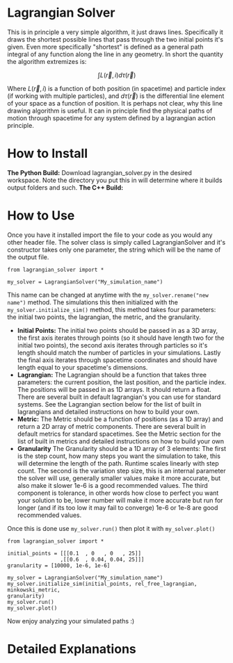 # Lagrangian Solver

This is in principle a very simple algorithm, it just draws lines. Specifically it draws the shortest possible lines that pass through the two initial points it's given. Even more specifically "shortest" is defined as a general path integral of any function along the line in any geometry. In short the quantity the algorithm extremizes is:

$$\int L(\vec{r}, i) d\tau(\vec{r})$$

Where $L(\vec{r}, i)$ is a function of both position (in spacetime) and particle index (if working with multiple particles), and $d\tau(\vec{r})$ is the differential line element of your space as a function of position. It is perhaps not clear, why this line drawing algorithm is useful. It can in principle find the physical paths of motion through spacetime for any system defined by a lagrangian action principle.

# How to Install
**The Python Build:**
Download lagrangian_solver.py in the desired workspace. Note the directory you put this in will determine where it builds output folders and such.
**The C++ Build:**

# How to Use
Once you have it installed import the file to your code as you would any other header file. The solver class is simply called LagrangianSolver and it's constructor takes only one parameter, the string which will be the name of the output file.
```
from lagrangian_solver import *

my_solver = LagrangianSolver("My_simulation_name")
```
This name can be changed at anytime with the `my_solver.rename("new name")` method.
The simulations this then initialized with the `my_solver.initialize_sim()` method, this method takes four parameters: the initial two points, the lagrangian, the metric, and the granularity. 
* **Initial Points:** The initial two points should be passed in as a 3D array, the first axis iterates through points (so it should have length two for the initial two points), the second axis iterates through particles so it's length should match the number of particles in your simulations. Lastly the final axis iterates through spacetime coordinates and should have length equal to your spacetime's dimensions.
* **Lagrangian:** The Lagrangian should be a function that takes three parameters: the current position, the last position, and the particle index. The positions will be passed in as 1D arrays. It should return a float. There are several built in default lagrangian's you can use for standard systems. See the Lagrangian section below for the list of built in lagrangians and detailed instructions on how to build your own.
* **Metric:** The Metric should be a function of positions (as a 1D array) and return a 2D array of metric components. There are several built in default metrics for standard spacetimes. See the Metric section for the list of built in metrics and detailed instructions on how to build your own
* **Granularity** The Granularity should be a 1D array of 3 elements: The first is the step count, how many steps you want the simulation to take, this will determine the length of the path. Runtime scales linearly with step count. The second is the variation step size, this is an internal parameter the solver will use, generally smaller values make it more accurate, but also make it slower 1e-6 is a good recommended values. The third component is tolerance, in other words how close to perfect you want your solution to be, lower number will make it more accurate but run for longer (and if its too low it may fail to converge) 1e-6 or 1e-8 are good recommended values.

Once this is done use `my_solver.run()` then plot it with `my_solver.plot()`

```
from lagrangian_solver import *

initial_points = [[[0.1  , 0   , 0   , 25]]
                 ,[[0.6  , 0.04, 0.04, 25]]]
granularity = [10000, 1e-6, 1e-6]

my_solver = LagrangianSolver("My_simulation_name")
my_solver.initialize_sim(initial_points, rel_free_lagrangian, minkowski_metric, 
granularity)
my_solver.run()
my_solver.plot()
```

Now enjoy analyzing your simulated paths :)

# Detailed Explanations